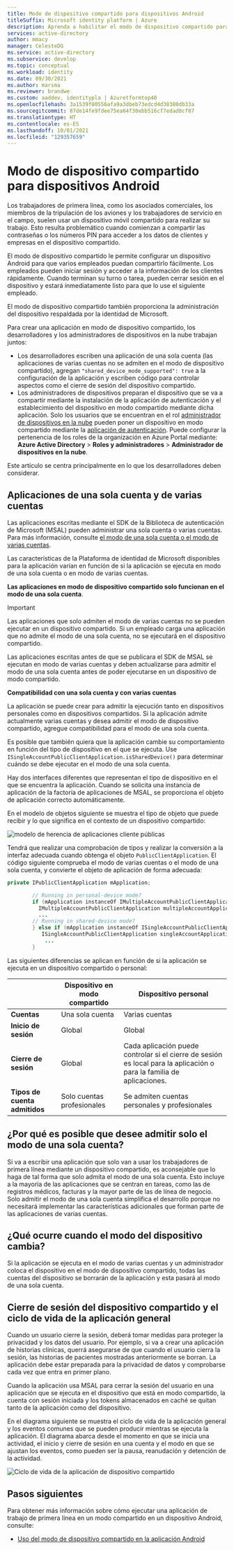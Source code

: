 ```yaml
---
title: Modo de dispositivo compartido para dispositivos Android
titleSuffix: Microsoft identity platform | Azure
description: Aprenda a habilitar el modo de dispositivo compartido para que los trabajadores de primera línea compartan un dispositivo de Android.
services: active-directory
author: mmacy
manager: CelesteDG
ms.service: active-directory
ms.subservice: develop
ms.topic: conceptual
ms.workload: identity
ms.date: 09/30/2021
ms.author: marsma
ms.reviewer: brandwe
ms.custom: aaddev, identitypla | Azuretformtop40
ms.openlocfilehash: 3a1539f80556afa9a3dbeb73edcd4d38380db33a
ms.sourcegitcommit: 87de14fe9fdee75ea64f30ebb516cf7edad0cf87
ms.translationtype: HT
ms.contentlocale: es-ES
ms.lasthandoff: 10/01/2021
ms.locfileid: "129357659"
---
```

# <a name="shared-device-mode-for-android-devices"></a>Modo de dispositivo compartido para dispositivos Android

Los trabajadores de primera línea, como los asociados comerciales, los miembros de la tripulación de los aviones y los trabajadores de servicio en el campo, suelen usar un dispositivo móvil compartido para realizar su trabajo. Esto resulta problemático cuando comienzan a compartir las contraseñas o los números PIN para acceder a los datos de clientes y empresas en el dispositivo compartido.

El modo de dispositivo compartido le permite configurar un dispositivo Android para que varios empleados puedan compartirlo fácilmente. Los empleados pueden iniciar sesión y acceder a la información de los clientes rápidamente. Cuando terminan su turno o tarea, pueden cerrar sesión en el dispositivo y estará inmediatamente listo para que lo use el siguiente empleado.

El modo de dispositivo compartido también proporciona la administración del dispositivo respaldada por la identidad de Microsoft.

Para crear una aplicación en modo de dispositivo compartido, los desarrolladores y los administradores de dispositivos en la nube trabajan juntos:

- Los desarrolladores escriben una aplicación de una sola cuenta (las aplicaciones de varias cuentas no se admiten en el modo de dispositivo compartido), agregan `"shared_device_mode_supported": true` a la configuración de la aplicación y escriben código para controlar aspectos como el cierre de sesión del dispositivo compartido.
- Los administradores de dispositivos preparan el dispositivo que se va a compartir mediante la instalación de la aplicación de autenticación y el establecimiento del dispositivo en modo compartido mediante dicha aplicación. Solo los usuarios que se encuentran en el rol [administrador de dispositivos en la nube](../roles/permissions-reference.md#cloud-device-administrator) pueden poner un dispositivo en modo compartido mediante la [aplicación de autenticación](https://support.microsoft.com/account-billing/how-to-use-the-microsoft-authenticator-app-9783c865-0308-42fb-a519-8cf666fe0acc). Puede configurar la pertenencia de los roles de la organización en Azure Portal mediante: **Azure Active Directory** > **Roles y administradores**  > **Administrador de dispositivos en la nube**.

Este artículo se centra principalmente en lo que los desarrolladores deben considerar.

## <a name="single-vs-multiple-account-applications"></a>Aplicaciones de una sola cuenta y de varias cuentas

Las aplicaciones escritas mediante el SDK de la Biblioteca de autenticación de Microsoft (MSAL) pueden administrar una sola cuenta o varias cuentas. Para más información, consulte [el modo de una sola cuenta o el modo de varias cuentas](single-multi-account.md).

Las características de la Plataforma de identidad de Microsoft disponibles para la aplicación varían en función de si la aplicación se ejecuta en modo de una sola cuenta o en modo de varias cuentas.

**Las aplicaciones en modo de dispositivo compartido solo funcionan en el modo de una sola cuenta**.

> [!IMPORTANT]
> Las aplicaciones que solo admiten el modo de varias cuentas no se pueden ejecutar en un dispositivo compartido. Si un empleado carga una aplicación que no admite el modo de una sola cuenta, no se ejecutará en el dispositivo compartido.
>
> Las aplicaciones escritas antes de que se publicara el SDK de MSAL se ejecutan en modo de varias cuentas y deben actualizarse para admitir el modo de una sola cuenta antes de poder ejecutarse en un dispositivo de modo compartido.

**Compatibilidad con una sola cuenta y con varias cuentas**

La aplicación se puede crear para admitir la ejecución tanto en dispositivos personales como en dispositivos compartidos. Si la aplicación admite actualmente varias cuentas y desea admitir el modo de dispositivo compartido, agregue compatibilidad para el modo de una sola cuenta.

Es posible que también quiera que la aplicación cambie su comportamiento en función del tipo de dispositivo en el que se ejecuta. Use `ISingleAccountPublicClientApplication.isSharedDevice()` para determinar cuándo se debe ejecutar en el modo de una sola cuenta.

Hay dos interfaces diferentes que representan el tipo de dispositivo en el que se encuentra la aplicación. Cuando se solicita una instancia de aplicación de la factoría de aplicaciones de MSAL, se proporciona el objeto de aplicación correcto automáticamente.

En el modelo de objetos siguiente se muestra el tipo de objeto que puede recibir y lo que significa en el contexto de un dispositivo compartido:

![modelo de herencia de aplicaciones cliente públicas](media/v2-shared-device-mode/ipublic-client-app-inheritance.png)

Tendrá que realizar una comprobación de tipos y realizar la conversión a la interfaz adecuada cuando obtenga el objeto `PublicClientApplication`. El código siguiente comprueba el modo de varias cuentas o el modo de una sola cuenta, y convierte el objeto de aplicación de forma adecuada:

```java
private IPublicClientApplication mApplication;

        // Running in personal-device mode?
        if (mApplication instanceOf IMultipleAccountPublicClientApplication) {
          IMultipleAccountPublicClientApplication multipleAccountApplication = (IMultipleAccountPublicClientApplication) mApplication;
          ...
        // Running in shared-device mode?
        } else if (mApplication instanceOf ISingleAccountPublicClientApplication) {
           ISingleAccountPublicClientApplication singleAccountApplication = (ISingleAccountPublicClientApplication) mApplication;
            ...
        }
```

Las siguientes diferencias se aplican en función de si la aplicación se ejecuta en un dispositivo compartido o personal:

|                             | Dispositivo en modo compartido | Dispositivo personal                                                                                     |
| --------------------------- | ------------------ | --------------------------------------------------------------------------------------------------- |
| **Cuentas**                | Una sola cuenta     | Varias cuentas                                                                                   |
| **Inicio de sesión**                 | Global             | Global                                                                                              |
| **Cierre de sesión**                | Global             | Cada aplicación puede controlar si el cierre de sesión es local para la aplicación o para la familia de aplicaciones. |
| **Tipos de cuenta admitidos** | Solo cuentas profesionales | Se admiten cuentas personales y profesionales                                                                |

## <a name="why-you-may-want-to-only-support-single-account-mode"></a>¿Por qué es posible que desee admitir solo el modo de una sola cuenta?

Si va a escribir una aplicación que solo van a usar los trabajadores de primera línea mediante un dispositivo compartido, es aconsejable que lo haga de tal forma que solo admita el modo de una sola cuenta. Esto incluye a la mayoría de las aplicaciones que se centran en tareas, como las de registros médicos, facturas y la mayor parte de las de línea de negocio. Solo admitir el modo de una sola cuenta simplifica el desarrollo porque no necesitará implementar las características adicionales que forman parte de las aplicaciones de varias cuentas.

## <a name="what-happens-when-the-device-mode-changes"></a>¿Qué ocurre cuando el modo del dispositivo cambia?

Si la aplicación se ejecuta en el modo de varias cuentas y un administrador coloca el dispositivo en el modo de dispositivo compartido, todas las cuentas del dispositivo se borrarán de la aplicación y esta pasará al modo de una sola cuenta.

## <a name="shared-device-sign-out-and-the-overall-app-lifecycle"></a>Cierre de sesión del dispositivo compartido y el ciclo de vida de la aplicación general

Cuando un usuario cierre la sesión, deberá tomar medidas para proteger la privacidad y los datos del usuario. Por ejemplo, si va a crear una aplicación de historias clínicas, querrá asegurarse de que cuando el usuario cierra la sesión, las historias de pacientes mostradas anteriormente se borran. La aplicación debe estar preparada para la privacidad de datos y comprobarse cada vez que entra en primer plano.

Cuando la aplicación usa MSAL para cerrar la sesión del usuario en una aplicación que se ejecuta en el dispositivo que está en modo compartido, la cuenta con sesión iniciada y los tokens almacenados en caché se quitan tanto de la aplicación como del dispositivo.

En el diagrama siguiente se muestra el ciclo de vida de la aplicación general y los eventos comunes que se pueden producir mientras se ejecuta la aplicación. El diagrama abarca desde el momento en que se inicia una actividad, el inicio y cierre de sesión en una cuenta y el modo en que se ajustan los eventos, como pueden ser la pausa, reanudación y detención de la actividad.

![Ciclo de vida de la aplicación de dispositivo compartido](media/v2-shared-device-mode/lifecycle.png)

## <a name="next-steps"></a>Pasos siguientes

Para obtener más información sobre cómo ejecutar una aplicación de trabajo de primera línea en un modo compartido en un dispositivo Android, consulte:

- [Uso del modo de dispositivo compartido en la aplicación Android](tutorial-v2-shared-device-mode.md)

